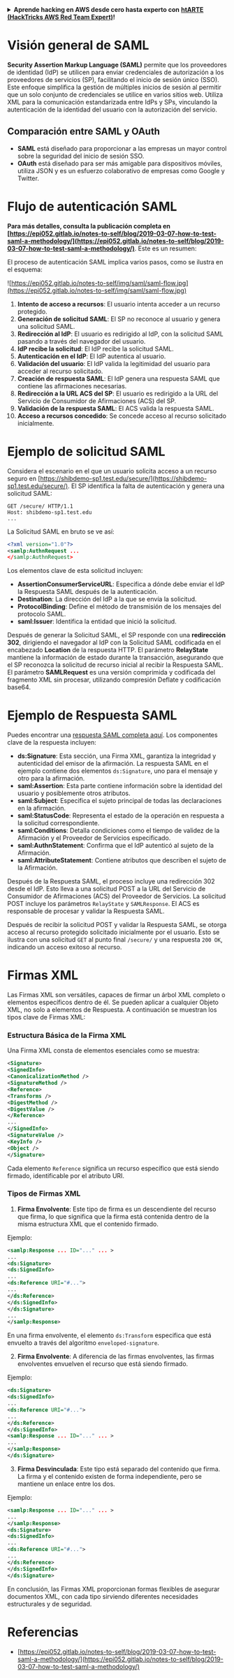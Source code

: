 <details>

<summary><strong>Aprende hacking en AWS desde cero hasta experto con</strong> <a href="https://training.hacktricks.xyz/courses/arte"><strong>htARTE (HackTricks AWS Red Team Expert)</strong></a><strong>!</strong></summary>

Otras formas de apoyar a HackTricks:

* Si deseas ver tu **empresa anunciada en HackTricks** o **descargar HackTricks en PDF** Consulta los [**PLANES DE SUSCRIPCIÓN**](https://github.com/sponsors/carlospolop)!
* Obtén [**merchandising oficial de PEASS & HackTricks**](https://peass.creator-spring.com)
* Descubre [**La Familia PEASS**](https://opensea.io/collection/the-peass-family), nuestra colección exclusiva de [**NFTs**](https://opensea.io/collection/the-peass-family)
* **Únete al** 💬 [**grupo de Discord**](https://discord.gg/hRep4RUj7f) o al [**grupo de telegram**](https://t.me/peass) o **sígueme** en **Twitter** 🐦 [**@carlospolopm**](https://twitter.com/carlospolopm)**.**
* **Comparte tus trucos de hacking enviando PRs a los repositorios de** [**HackTricks**](https://github.com/carlospolop/hacktricks) y [**HackTricks Cloud**](https://github.com/carlospolop/hacktricks-cloud).

</details>


# Visión general de SAML

**Security Assertion Markup Language (SAML)** permite que los proveedores de identidad (IdP) se utilicen para enviar credenciales de autorización a los proveedores de servicios (SP), facilitando el inicio de sesión único (SSO). Este enfoque simplifica la gestión de múltiples inicios de sesión al permitir que un solo conjunto de credenciales se utilice en varios sitios web. Utiliza XML para la comunicación estandarizada entre IdPs y SPs, vinculando la autenticación de la identidad del usuario con la autorización del servicio.

## Comparación entre SAML y OAuth

- **SAML** está diseñado para proporcionar a las empresas un mayor control sobre la seguridad del inicio de sesión SSO.
- **OAuth** está diseñado para ser más amigable para dispositivos móviles, utiliza JSON y es un esfuerzo colaborativo de empresas como Google y Twitter.

# Flujo de autenticación SAML

**Para más detalles, consulta la publicación completa en [https://epi052.gitlab.io/notes-to-self/blog/2019-03-07-how-to-test-saml-a-methodology/](https://epi052.gitlab.io/notes-to-self/blog/2019-03-07-how-to-test-saml-a-methodology/)**. Este es un resumen:

El proceso de autenticación SAML implica varios pasos, como se ilustra en el esquema:

![https://epi052.gitlab.io/notes-to-self/img/saml/saml-flow.jpg](https://epi052.gitlab.io/notes-to-self/img/saml/saml-flow.jpg)

1. **Intento de acceso a recursos**: El usuario intenta acceder a un recurso protegido.
2. **Generación de solicitud SAML**: El SP no reconoce al usuario y genera una solicitud SAML.
3. **Redirección al IdP**: El usuario es redirigido al IdP, con la solicitud SAML pasando a través del navegador del usuario.
4. **IdP recibe la solicitud**: El IdP recibe la solicitud SAML.
5. **Autenticación en el IdP**: El IdP autentica al usuario.
6. **Validación del usuario**: El IdP valida la legitimidad del usuario para acceder al recurso solicitado.
7. **Creación de respuesta SAML**: El IdP genera una respuesta SAML que contiene las afirmaciones necesarias.
8. **Redirección a la URL ACS del SP**: El usuario es redirigido a la URL del Servicio de Consumidor de Afirmaciones (ACS) del SP.
9. **Validación de la respuesta SAML**: El ACS valida la respuesta SAML.
10. **Acceso a recursos concedido**: Se concede acceso al recurso solicitado inicialmente.

# Ejemplo de solicitud SAML

Considera el escenario en el que un usuario solicita acceso a un recurso seguro en [https://shibdemo-sp1.test.edu/secure/](https://shibdemo-sp1.test.edu/secure/). El SP identifica la falta de autenticación y genera una solicitud SAML:
```
GET /secure/ HTTP/1.1
Host: shibdemo-sp1.test.edu
...
```
La Solicitud SAML en bruto se ve así:
```xml
<?xml version="1.0"?>
<samlp:AuthnRequest ...
</samlp:AuthnRequest>
```
Los elementos clave de esta solicitud incluyen:
- **AssertionConsumerServiceURL**: Especifica a dónde debe enviar el IdP la Respuesta SAML después de la autenticación.
- **Destination**: La dirección del IdP a la que se envía la solicitud.
- **ProtocolBinding**: Define el método de transmisión de los mensajes del protocolo SAML.
- **saml:Issuer**: Identifica la entidad que inició la solicitud.

Después de generar la Solicitud SAML, el SP responde con una **redirección 302**, dirigiendo el navegador al IdP con la Solicitud SAML codificada en el encabezado **Location** de la respuesta HTTP. El parámetro **RelayState** mantiene la información de estado durante la transacción, asegurando que el SP reconozca la solicitud de recurso inicial al recibir la Respuesta SAML. El parámetro **SAMLRequest** es una versión comprimida y codificada del fragmento XML sin procesar, utilizando compresión Deflate y codificación base64.


# Ejemplo de Respuesta SAML

Puedes encontrar una [respuesta SAML completa aquí](https://epi052.gitlab.io/notes-to-self/blog/2019-03-07-how-to-test-saml-a-methodology/). Los componentes clave de la respuesta incluyen:

- **ds:Signature**: Esta sección, una Firma XML, garantiza la integridad y autenticidad del emisor de la afirmación. La respuesta SAML en el ejemplo contiene dos elementos `ds:Signature`, uno para el mensaje y otro para la afirmación.
- **saml:Assertion**: Esta parte contiene información sobre la identidad del usuario y posiblemente otros atributos.
- **saml:Subject**: Especifica el sujeto principal de todas las declaraciones en la afirmación.
- **saml:StatusCode**: Representa el estado de la operación en respuesta a la solicitud correspondiente.
- **saml:Conditions**: Detalla condiciones como el tiempo de validez de la Afirmación y el Proveedor de Servicios especificado.
- **saml:AuthnStatement**: Confirma que el IdP autenticó al sujeto de la Afirmación.
- **saml:AttributeStatement**: Contiene atributos que describen el sujeto de la Afirmación.

Después de la Respuesta SAML, el proceso incluye una redirección 302 desde el IdP. Esto lleva a una solicitud POST a la URL del Servicio de Consumidor de Afirmaciones (ACS) del Proveedor de Servicios. La solicitud POST incluye los parámetros `RelayState` y `SAMLResponse`. El ACS es responsable de procesar y validar la Respuesta SAML.

Después de recibir la solicitud POST y validar la Respuesta SAML, se otorga acceso al recurso protegido solicitado inicialmente por el usuario. Esto se ilustra con una solicitud `GET` al punto final `/secure/` y una respuesta `200 OK`, indicando un acceso exitoso al recurso.


# Firmas XML

Las Firmas XML son versátiles, capaces de firmar un árbol XML completo o elementos específicos dentro de él. Se pueden aplicar a cualquier Objeto XML, no solo a elementos de Respuesta. A continuación se muestran los tipos clave de Firmas XML:

### Estructura Básica de la Firma XML
Una Firma XML consta de elementos esenciales como se muestra:
```xml
<Signature>
<SignedInfo>
<CanonicalizationMethod />
<SignatureMethod />
<Reference>
<Transforms />
<DigestMethod />
<DigestValue />
</Reference>
...
</SignedInfo>
<SignatureValue />
<KeyInfo />
<Object />
</Signature>
```
Cada elemento `Reference` significa un recurso específico que está siendo firmado, identificable por el atributo URI.

### Tipos de Firmas XML

1. **Firma Envolvente**: Este tipo de firma es un descendiente del recurso que firma, lo que significa que la firma está contenida dentro de la misma estructura XML que el contenido firmado.

Ejemplo:
```xml
<samlp:Response ... ID="..." ... >
...
<ds:Signature>
<ds:SignedInfo>
...
<ds:Reference URI="#...">
...
</ds:Reference>
</ds:SignedInfo>
</ds:Signature>
...
</samlp:Response>
```

En una firma envolvente, el elemento `ds:Transform` especifica que está envuelto a través del algoritmo `enveloped-signature`.

2. **Firma Envolvente**: A diferencia de las firmas envolventes, las firmas envolventes envuelven el recurso que está siendo firmado.

Ejemplo:
```xml
<ds:Signature>
<ds:SignedInfo>
...
<ds:Reference URI="#...">
...
</ds:Reference>
</ds:SignedInfo>
<samlp:Response ... ID="..." ... >
...
</samlp:Response>
</ds:Signature>
```

3. **Firma Desvinculada**: Este tipo está separado del contenido que firma. La firma y el contenido existen de forma independiente, pero se mantiene un enlace entre los dos.

Ejemplo:
```xml
<samlp:Response ... ID="..." ... >
...
</samlp:Response>
<ds:Signature>
<ds:SignedInfo>
...
<ds:Reference URI="#...">
...
</ds:Reference>
</ds:SignedInfo>
</ds:Signature>
```

En conclusión, las Firmas XML proporcionan formas flexibles de asegurar documentos XML, con cada tipo sirviendo diferentes necesidades estructurales y de seguridad.


# Referencias
* [https://epi052.gitlab.io/notes-to-self/blog/2019-03-07-how-to-test-saml-a-methodology/](https://epi052.gitlab.io/notes-to-self/blog/2019-03-07-how-to-test-saml-a-methodology/)
